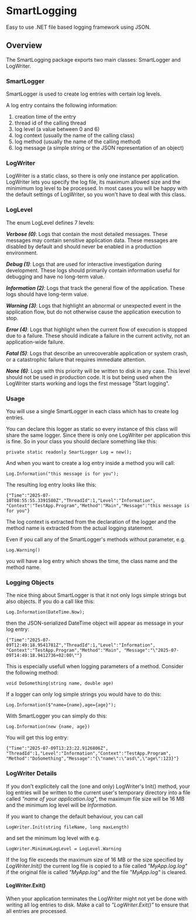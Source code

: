 # SmartLogging
Easy to use .NET file based logging framework using JSON.

## Overview
The SmartLogging package exports two main classes: SmartLogger and LogWriter.

### SmartLogger
SmartLogger is used to create log entries with certain log levels.

A log entry contains the following information:

1. creation time of the entry
2. thread id of the calling thread
3. log level (a value between 0 and 6)
4. log context (usually the name of the calling class)
5. log method (usually the name of the calling method)
6. log message (a simple string or the JSON representation of an object)

### LogWriter
LogWriter is a static class, so there is only one instance per application. 
LogWriter lets you specify the log file, its maximum allowed size and the minimimum
log level to be processed. In most cases you will be happy with the default settings
of LogWriter, so you won't have to deal with this class.

### LogLevel
The enum LogLevel defines 7 levels:

***Verbose (0)***: Logs that contain the most detailed messages. These messages may 
contain sensitive application data. These messages are disabled by default and 
should never be enabled in a production environment.

***Debug (1)***: Logs that are used for interactive investigation during development. 
These logs should primarily contain information useful for debugging and have 
no long-term value.

***Information (2)***: Logs that track the general flow of the application. These 
logs should have long-term value.

***Warning (3)***: Logs that highlight an abnormal or unexpected event in the 
application flow, but do not otherwise cause the application execution to stop.

***Error (4)***: Logs that highlight when the current flow of execution is stopped due 
to a failure. These should indicate a failure in the current activity, not an 
application-wide failure.

***Fatal (5)***: Logs that describe an unrecoverable application or system crash, or a 
catastrophic failure that requires immediate attention.

***None (6)***: Logs with this priority will be written to disk in any case. This level 
should not be used in production code. It is but being used when the LogWriter 
starts working and logs the first message "Start logging".

### Usage
You will use a single SmartLogger in each class which has to create log entries.

You can declare this logger as static so every instance of this class will share
the same logger. Since there is only one LogWriter per application this is fine. 
So in your class you should declare something like this:

`private static readonly SmartLogger Log = new();`

And when you want to create a log entry inside a method you will call:

`Log.Information("this message is for you");`

The resulting log entry looks like this:

`{"Time":"2025-07-10T08:55:55.3391580Z","ThreadId":1,"Level":"Information",
"Context":"TestApp.Program","Method":"Main","Message":"this message is for you"}`

The log context is extracted from the declaration of the logger 
and the method name is extracted from the actual logging statement.

Even if you call any of the SmartLogger's methods without parameter, e.g.

`Log.Warning()`

you will have a log entry which shows the time, the class name and the method name.

### Logging Objects
The nice thing about SmartLogger is that it not only logs simple strings but also 
objects. If you do a call like this:

`Log.Information(DateTime.Now);`

then the JSON-serialized DateTime object will appear as message in your log entry:

`{"Time":"2025-07-09T12:49:18.9541781Z","ThreadId":1,"Level":"Information",
"Context":"TestApp.Program","Method":"Main",
"Message":"\"2025-07-09T14:49:18.9412736+02:00\""}`

This is especially usefull when logging parameters of a method.
Consider the following method:

`void DoSomething(string name, double age)`

If a logger can only log simple strings you would have to do this:

`Log.Information($"name={name},age={age}");`

With SmartLogger you can simply do this:

`Log.Information(new {name, age})`

You will get this log entry:

`{"Time":"2025-07-09T13:23:22.9126806Z",
"ThreadId":1,"Level":"Information","Context":"TestApp.Program",
"Method":"DoSomething","Message":"{\"name\":\"asd\",\"age\":123}"}`

### LogWriter Details
If you don't explicitely call the (one and only) LogWriter's Init() method,
your log entries will be written to the current user's temporary directory 
into a file called *"name of your application.log*", the maximum file size 
will be 16 MB and the minimum log level will be *Information*.

If you want to change the default behaviour, you can call

`LogWriter.Init(string fileName, long maxLength)`

and set the minimum log level with e.g.

`LogWriter.MinimumLogLevel = LogLevel.Warning`

If the log file exceeds the maximum size of 16 MB or the size specified by 
*LogWriter.Init()* the current log file is copied to a file called *"MyApp.log.log"*
if the original file is called *"MyApp.log"* and the file *"MyApp.log"* is cleared.

#### LogWriter.Exit()
When your application terminates the LogWriter might not yet be done with writing
all log entries to disk. Make a call to *"LogWriter.Exit()"* to ensure that all 
entries are processed.